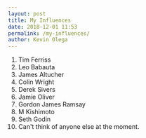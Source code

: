 ```yaml
--- 
layout: post 
title: My Influences
date: 2018-12-01 11:53
permalink: /my-influences/ 
author: Kevin Olega 
--- 
```

1. Tim Ferriss
2. Leo Babauta
3. James Altucher
4. Colin Wright
5. Derek Sivers
6. Jamie Oliver
7. Gordon James Ramsay
8. M Kishimoto
9. Seth Godin
10. Can't think of anyone else at the moment.
